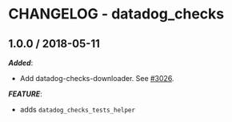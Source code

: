 # CHANGELOG - datadog_checks

## 1.0.0 / 2018-05-11

***Added***: 

* Add datadog-checks-downloader. See [#3026](https://github.com/DataDog/integrations-core/pull/3026).

***FEATURE***: 

* adds `datadog_checks_tests_helper`

